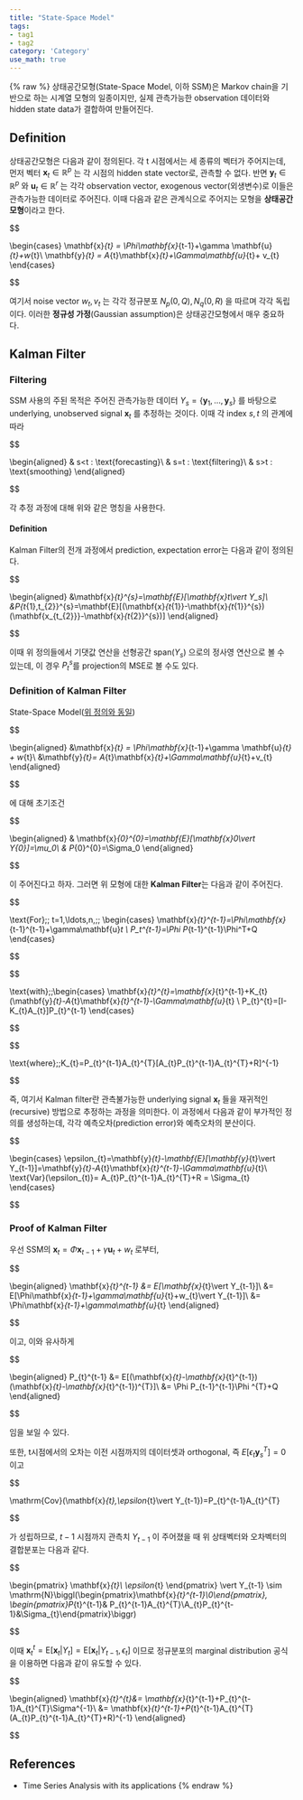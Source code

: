 ```yaml
---
title: "State-Space Model"
tags:
- tag1
- tag2
category: 'Category'
use_math: true
---
```

{% raw %}
상태공간모형(State-Space Model, 이하 SSM)은 Markov chain을 기반으로 하는 시계열 모형의 일종이지만, 실제 관측가능한 observation 데이터와 hidden state data가 결합하여 만들어진다.

## Definition

상태공간모형은 다음과 같이 정의된다. 각 t 시점에서는 세 종류의 벡터가 주어지는데, 먼저 벡터 $\mathbf{x}_t \in \mathbb{R}^p$ 는 각 시점의 hidden state vector로, 관측할 수 없다. 반면 $\mathbf{y}_{t}\in \mathbb{R}^{p}$ 와 $\mathbf{u}_{t}\in\mathbb{R}^{r}$ 는 각각 observation vector, exogenous vector(외생변수)로 이들은 관측가능한 데이터로 주어진다. 이때 다음과 같은 관계식으로 주어지는 모형을 **상태공간모형**이라고 한다.

$$

\begin{cases}
\mathbf{x}_{t} = \Phi\mathbf{x}_{t-1}+\gamma \mathbf{u}_{t}+w_{t}\\
\mathbf{y}_{t} = A_{t}\mathbf{x}_{t}+\Gamma\mathbf{u}_{t}+ v_{t} 
\end{cases}

$$

여기서 noise vector $w_{t}, v_{t}$ 는 각각 정규분포 $N_{p}(0,Q), N_q(0,R)$ 을 따르며 각각 독립이다. 이러한 **정규성 가정**(Gaussian assumption)은 상태공간모형에서 매우 중요하다.

## Kalman Filter
### Filtering

SSM 사용의 주된 목적은 주어진 관측가능한 데이터 $Y_{s}=\{\mathbf{y}_{1},\ldots,\mathbf{y}_{s}\}$ 를 바탕으로 underlying, unobserved signal $\mathbf{x}_{t}$ 를 추정하는 것이다. 이때 각 index $s,t$ 의 관계에 따라

$$

\begin{aligned}
& s<t : \text{forecasting}\\
& s=t : \text{filtering}\\
& s>t : \text{smoothing}
\end{aligned}

$$

각 추정 과정에 대해 위와 같은 명칭을 사용한다.

#### Definition
Kalman Filter의 전개 과정에서 prediction, expectation error는 다음과 같이 정의된다.

$$

\begin{aligned}
&\mathbf{x}_{t}^{s}=\mathbf{E}[\mathbf{x}_t\vert Y_s]\\
&P_{t_{1},t_{2}}^{s}=\mathbf{E}[(\mathbf{x}_{t_{1}}-\mathbf{x}_{t_{1}}^{s})(\mathbf{x_{t_{2}}}-\mathbf{x}_{t_{2}}^{s})]
\end{aligned}

$$

이때 위 정의들에서 기댓값 연산을 선형공간 $\text{span}(Y_s)$ 으로의 정사영 연산으로 볼 수 있는데, 이 경우 $P_{t}^{s}$를 projection의 MSE로 볼 수도 있다.

### Definition of Kalman Filter
State-Space Model([위 정의와 동일](##Definition))

$$

\begin{aligned}
&\mathbf{x}_{t} = \Phi\mathbf{x}_{t-1}+\gamma \mathbf{u}_{t} + w_{t}\\
&\mathbf{y}_{t}= A_{t}\mathbf{x}_{t}+\Gamma\mathbf{u}_{t}+v_{t}
\end{aligned}

$$

에 대해 초기조건

$$

\begin{aligned}
& \mathbf{x}_{0}^{0}=\mathbf{E}[\mathbf{x}_0\vert Y_{0}]=\mu_0\\
& P_{0}^{0}=\Sigma_0
\end{aligned}

$$

이 주어진다고 하자. 그러면 위 모형에 대한 **Kalman Filter**는 다음과 같이 주어진다.

$$

\text{For}\;\; t=1,\ldots,n,\;\;
\begin{cases}
\mathbf{x}_{t}^{t-1}=\Phi\mathbf{x}_{t-1}^{t-1}+\gamma\mathbf{u}_t \\
P_t^{t-1}=\Phi P_{t-1}^{t-1}\Phi^T+Q
\end{cases}

$$

$$

\text{with}\;\;\begin{cases}
\mathbf{x}_{t}^{t}=\mathbf{x}_{t}^{t-1}+K_{t}(\mathbf{y}_{t}-A_{t}\mathbf{x}_{t}^{t-1}-\Gamma\mathbf{u}_{t} \\
P_{t}^{t}=[I-K_{t}A_{t}]P_{t}^{t-1}
\end{cases}

$$

$$

\text{where}\;\;K_{t}=P_{t}^{t-1}A_{t}^{T}[A_{t}P_{t}^{t-1}A_{t}^{T}+R]^{-1}

$$

즉, 여기서 Kalman filter란 관측불가능한 underlying signal $\mathbf{x}_{t}$ 들을 재귀적인(recursive) 방법으로 추정하는 과정을 의미한다.  이 과정에서 다음과 같이 부가적인 정의를 생성하는데, 각각 예측오차(prediction error)와 예측오차의 분산이다.

$$

\begin{cases}
\epsilon_{t}=\mathbf{y}_{t}-\mathbf{E}[\mathbf{y}_{t}\vert Y_{t-1}]=\mathbf{y}_{t}-A_{t}\mathbf{x}_{t}^{t-1}-\Gamma\mathbf{u}_{t}\\
\text{Var}(\epsilon_{t)}= A_{t}P_{t}^{t-1}A_{t}^{T}+R = \Sigma_{t}
\end{cases}

$$

### Proof of Kalman Filter
우선 SSM의 $\mathbf{x}_{t}=\Phi\mathbf{x}_{t-1}+\gamma\mathbf{u}_{t}+w_{t}$ 로부터,

$$

\begin{aligned}
\mathbf{x}_{t}^{t-1} &= E[\mathbf{x}_{t}\vert Y_{t-1}]\\
&= E[\Phi\mathbf{x}_{t-1}+\gamma\mathbf{u}_{t}+w_{t}\vert Y_{t-1}]\\
&= \Phi\mathbf{x}_{t-1}+\gamma\mathbf{u}_{t}
\end{aligned}

$$

이고, 이와 유사하게

$$

\begin{aligned}
P_{t}^{t-1} &= E[(\mathbf{x}_{t}-\mathbf{x}_{t}^{t-1})(\mathbf{x}_{t}-\mathbf{x}_{t}^{t-1})^{T}]\\
&= \Phi P_{t-1}^{t-1}\Phi ^{T}+Q
\end{aligned}

$$

임을 보일 수 있다.

또한, t시점에서의 오차는 이전 시점까지의 데이터셋과 orthogonal, 즉 $E[\epsilon_{t}\mathbf{y}_{s}^{T}]=0$ 이고

$$

\mathrm{Cov}(\mathbf{x}_{t},\epsilon_{t}\vert Y_{t-1})=P_{t}^{t-1}A_{t}^{T}

$$

가 성립하므로, $t-1$ 시점까지 관측치 $Y_{t-1}$ 이 주어졌을 때 위 상태벡터와 오차벡터의 결합분포는 다음과 같다.

$$

\begin{pmatrix} \mathbf{x}_{t}\\ \epsilon_{t} \end{pmatrix}
\vert Y_{t-1} 
\sim 
\mathrm{N}\biggl(\begin{pmatrix}\mathbf{x}_{t}^{t-1}\\0\end{pmatrix},
\begin{pmatrix}P_{t}^{t-1}& P_{t}^{t-1}A_{t}^{T}\\A_{t}P_{t}^{t-1}&\Sigma_{t}\end{pmatrix}\biggr)

$$

이때 $\mathbf{x}_{t}^{t} = \mathrm{E}[\mathbf{x}_{t}\vert Y_{t}] = \mathrm{E}[\mathbf{x}_{t}\vert Y_{t-1},\epsilon_{t}]$ 이므로 정규분포의 marginal distribution 공식을 이용하면 다음과 같이 유도할 수 있다.

$$

\begin{aligned}
\mathbf{x}_{t}^{t}&= \mathbf{x}_{t}^{t-1}+P_{t}^{t-1}A_{t}^{T}\Sigma^{-1}\\
&= \mathbf{x}_{t}^{t-1}+P_{t}^{t-1}A_{t}^{T}(A_{t}P_{t}^{t-1}A_{t}^{T}+R)^{-1}
\end{aligned}

$$

## References
- Time Series Analysis with its applications
{% endraw %}